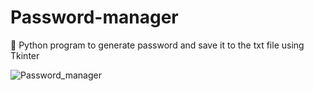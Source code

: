# Password-manager
 
🔑 Python program to generate password and save it to the txt file using Tkinter
 
![Password_manager](https://user-images.githubusercontent.com/97703238/190681381-5aa1e22a-93ae-41db-a541-566f4cbf5986.jpg)
